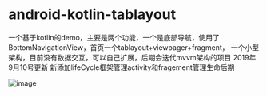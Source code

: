 # android-kotlin-tablayout
一个基于kotlin的demo，主要是两个功能，一个是底部导航，使用了BottomNavigationView，首页一个tablayout+viewpager+fragment，
一个小型架构，目前没有数据交互，可以自己扩展，后期会迭代mvvm架构的项目
2019年9月10号更新
新添加lifeCycle框架管理activity和fragement管理生命后期

![image](https://github.com/gethub-json/android-kotlin-tablayout/blob/master/app/demo.jpg)